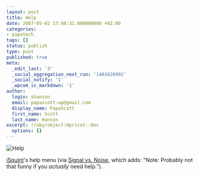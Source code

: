 ```yaml
---
layout: post
title: Help
date: 2007-05-02 17:48:31.000000000 +02:00
categories:
- papatech
tags: []
status: publish
type: post
published: true
meta:
  _edit_last: '3'
  _social_aggregation_next_run: '1401626992'
  _social_notify: '1'
  _wpcom_is_markdown: '1'
author:
  login: shanson
  email: papascott-wp@gmail.com
  display_name: PapaScott
  first_name: Scott
  last_name: Hanson
excerpt: !ruby/object:Hpricot::Doc
  options: {}
---
```

<p><img src="https://www.papascott.de/wordpress/wp-content/uploads/2007/05/help.png" alt="Help" /></p>
<p><a href="http://www.isquint.org/">iSquint</a>'s help menu (via <a href="http://www.37signals.com/svn/posts/402-screens-around-town-gizmo-abel-cole-ebay-and-isquint">Signal vs. Noise</a>, which adds: "Note: Probably not that funny if you <em>actually</em> need help.").</p>
